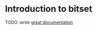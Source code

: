# Introduction to bitset

TODO: write [great documentation](http://jacobian.org/writing/what-to-write/)
